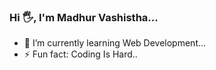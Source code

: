 ### Hi 🖐, I'm Madhur Vashistha...

<!--
**Vashishtamadhur/Vashishtamadhur** is a ✨ _special_ ✨ repository because its `README.md` (this file) appears on your GitHub profile.

Here are some ideas to get you started:
-->

- 🌱 I’m currently learning Web Development...
- ⚡ Fun fact: Coding Is Hard..

